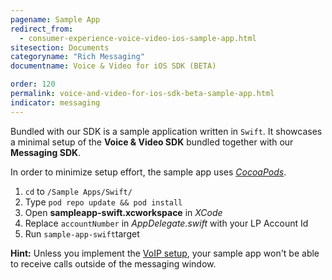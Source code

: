 ```yaml
---
pagename: Sample App
redirect_from:
  - consumer-experience-voice-video-ios-sample-app.html
sitesection: Documents
categoryname: "Rich Messaging"
documentname: Voice & Video for iOS SDK (BETA)

order: 120
permalink: voice-and-video-for-ios-sdk-beta-sample-app.html
indicator: messaging
---
```


Bundled with our SDK is a sample application written in `Swift`. It showcases a minimal setup of the __Voice & Video SDK__ bundled together with our __Messaging SDK__.

In order to minimize setup effort, the sample app uses [_CocoaPods_](https://cocoapods.org/about).

1. `cd` to `/Sample Apps/Swift/`
2. Type `pod repo update && pod install`
3. Open **sampleapp-swift.xcworkspace** in _XCode_
4. Replace `accountNumber` in _AppDelegate.swift_ with your LP Account Id
5. Run `sample-app-swift`target


**Hint:** Unless you implement the [VoIP setup](consumer-experience-voice-video-ios-voip-configuration.html), your sample app won't be able to receive calls outside of the messaging window.
